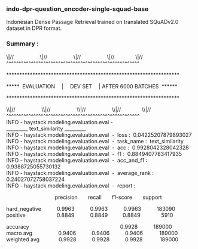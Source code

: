 ### indo-dpr-question_encoder-single-squad-base
Indonesian Dense Passage Retrieval trained on translated SQuADv2.0 dataset in DPR format.

### Summary : 

\\|//&emsp;&emsp;&emsp;&emsp;&emsp;\\|//&emsp;&emsp;&emsp;&emsp;&emsp;\\|//&emsp;&emsp;&emsp;&emsp;&emsp;\\|//&emsp;&emsp;&emsp;&emsp;\\|// <br>
^^^^^^^^^^^^^^^^^^^^^^^^^^^^^^^^^^^^^^^^^^^^^^^^^^^^^^
<p>****************************************************************** </p>
<p>***** &nbsp;EVALUATION &emsp;| &emsp;DEV SET &emsp;| AFTER 6000 BATCHES &nbsp;****** </p>
<p>****************************************************************** <p>
\\|//&emsp;&emsp;&emsp;&emsp;&emsp;\\|//&emsp;&emsp;&emsp;&emsp;&emsp;\\|//&emsp;&emsp;&emsp;&emsp;&emsp;\\|//&emsp;&emsp;&emsp;&emsp;\\|// <br>
^^^^^^^^^^^^^^^^^^^^^^^^^^^^^^^^^^^^^^^^^^^^^^^^^^^^^^ <br>
INFO - haystack.modeling.evaluation.eval - <br>
 _________ text_similarity _________ <br>
INFO - haystack.modeling.evaluation.eval &nbsp;-&nbsp; loss&nbsp;:&nbsp; 0.04225207879893027 <br>
INFO - haystack.modeling.evaluation.eval &nbsp;-&nbsp;  task_name&nbsp;:&nbsp; text_similarity<br>
INFO - haystack.modeling.evaluation.eval &nbsp;-&nbsp;  acc&nbsp;:&nbsp; 0.9928042328042328<br>
INFO - haystack.modeling.evaluation.eval &nbsp;-&nbsp;  f1&nbsp;:&nbsp; 0.8849407783417935<br>
INFO - haystack.modeling.evaluation.eval &nbsp;-&nbsp;  acc_and_f1&nbsp;:&nbsp; 0.9388725055730132<br>
INFO - haystack.modeling.evaluation.eval &nbsp;-&nbsp;  average_rank&nbsp;:&nbsp; 0.24027072758037224<br>
INFO - haystack.modeling.evaluation.eval &nbsp;-&nbsp;  report&nbsp;:&nbsp;<br>

&emsp;&emsp;&emsp;&emsp;&emsp;&emsp;&emsp;&emsp;&emsp;                precision&emsp;&emsp;recall&emsp;&emsp;f1-score&emsp;&emsp;support

hard_negative&emsp;&emsp;&emsp;0.9963&emsp;&emsp;&emsp;0.9963&emsp;&emsp;&emsp;0.9963&emsp;&emsp;&emsp;183090<br>
positive&emsp;&emsp;&emsp;&emsp;&nbsp;&nbsp;&nbsp;&nbsp;&nbsp;&nbsp;&nbsp;0.8849&emsp;&emsp;&emsp;0.8849&emsp;&emsp;&nbsp;&nbsp;&nbsp;0.8849&emsp;&emsp;&emsp;&emsp;5910

accuracy&emsp;&emsp;&emsp;&emsp;&emsp;&nbsp;&nbsp;&emsp;&emsp;&emsp;&emsp;&emsp;&emsp;&emsp;&emsp;&emsp;&emsp;&emsp;&nbsp;&nbsp;&nbsp;0.9928&emsp;&emsp;&emsp;189000<br>
macro avg&emsp;&emsp;&emsp;&nbsp;&nbsp;&nbsp;&nbsp;&nbsp;&nbsp;&nbsp;0.9406&emsp;&emsp;&emsp;0.9406&emsp;&nbsp;&nbsp;&nbsp;&nbsp;&nbsp;&nbsp;&nbsp;0.9406&emsp;  &emsp;&nbsp;&nbsp;&nbsp;189000<br>
weighted avg&emsp;&nbsp;&nbsp;&nbsp;&nbsp;&emsp;&nbsp;&nbsp;0.9928&emsp;&emsp;&emsp;0.9928&emsp;&nbsp;&nbsp;&nbsp;&nbsp;&nbsp;&nbsp;&nbsp;0.9928&emsp;&emsp;&emsp;&nbsp;189000<br>
